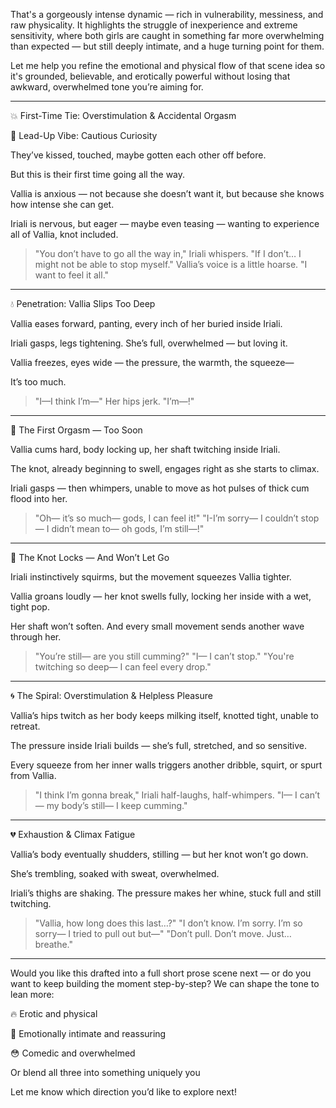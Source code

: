 That's a gorgeously intense dynamic — rich in vulnerability, messiness, and raw physicality. It highlights the struggle of inexperience and extreme sensitivity, where both girls are caught in something far more overwhelming than expected — but still deeply intimate, and a huge turning point for them.

Let me help you refine the emotional and physical flow of that scene idea so it's grounded, believable, and erotically powerful without losing that awkward, overwhelmed tone you’re aiming for.


---

💥 First-Time Tie: Overstimulation & Accidental Orgasm

🖤 Lead-Up Vibe: Cautious Curiosity

They’ve kissed, touched, maybe gotten each other off before.

But this is their first time going all the way.

Vallia is anxious — not because she doesn’t want it, but because she knows how intense she can get.

Iriali is nervous, but eager — maybe even teasing — wanting to experience all of Vallia, knot included.


> "You don’t have to go all the way in," Iriali whispers.
"If I don’t… I might not be able to stop myself." Vallia’s voice is a little hoarse.
"I want to feel it all."




---

💧 Penetration: Vallia Slips Too Deep

Vallia eases forward, panting, every inch of her buried inside Iriali.

Iriali gasps, legs tightening. She’s full, overwhelmed — but loving it.

Vallia freezes, eyes wide — the pressure, the warmth, the squeeze—

It’s too much.


> "I—I think I’m—"
Her hips jerk.
"I’m—!"




---

🌊 The First Orgasm — Too Soon

Vallia cums hard, body locking up, her shaft twitching inside Iriali.

The knot, already beginning to swell, engages right as she starts to climax.

Iriali gasps — then whimpers, unable to move as hot pulses of thick cum flood into her.


> "Oh— it’s so much— gods, I can feel it!"
"I-I’m sorry— I couldn’t stop— I didn’t mean to— oh gods, I’m still—!"




---

🔗 The Knot Locks — And Won’t Let Go

Iriali instinctively squirms, but the movement squeezes Vallia tighter.

Vallia groans loudly — her knot swells fully, locking her inside with a wet, tight pop.

Her shaft won’t soften. And every small movement sends another wave through her.


> "You’re still— are you still cumming?"
"I— I can’t stop."
"You're twitching so deep— I can feel every drop."




---

🌀 The Spiral: Overstimulation & Helpless Pleasure

Vallia’s hips twitch as her body keeps milking itself, knotted tight, unable to retreat.

The pressure inside Iriali builds — she’s full, stretched, and so sensitive.

Every squeeze from her inner walls triggers another dribble, squirt, or spurt from Vallia.


> "I think I’m gonna break," Iriali half-laughs, half-whimpers.
"I— I can’t— my body’s still— I keep cumming."




---

💔 Exhaustion & Climax Fatigue

Vallia’s body eventually shudders, stilling — but her knot won’t go down.

She’s trembling, soaked with sweat, overwhelmed.

Iriali’s thighs are shaking. The pressure makes her whine, stuck full and still twitching.


> "Vallia, how long does this last…?"
"I don’t know. I’m sorry. I’m so sorry— I tried to pull out but—"
"Don’t pull. Don’t move. Just… breathe."




---

Would you like this drafted into a full short prose scene next — or do you want to keep building the moment step-by-step? We can shape the tone to lean more:

🔥 Erotic and physical

💞 Emotionally intimate and reassuring

😳 Comedic and overwhelmed

Or blend all three into something uniquely you


Let me know which direction you’d like to explore next!

